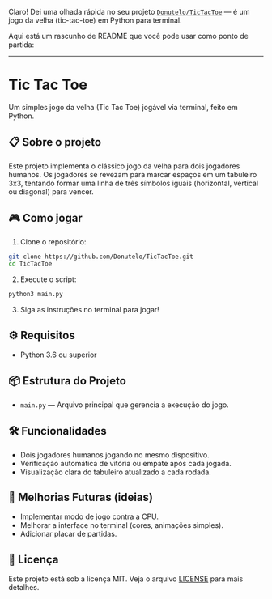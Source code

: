 Claro! Dei uma olhada rápida no seu projeto [`Donutelo/TicTacToe`](https://github.com/Donutelo/TicTacToe) — é um jogo da velha (tic-tac-toe) em Python para terminal.

Aqui está um rascunho de README que você pode usar como ponto de partida:

---

# Tic Tac Toe

Um simples jogo da velha (Tic Tac Toe) jogável via terminal, feito em Python.

## 📋 Sobre o projeto

Este projeto implementa o clássico jogo da velha para dois jogadores humanos. Os jogadores se revezam para marcar espaços em um tabuleiro 3x3, tentando formar uma linha de três símbolos iguais (horizontal, vertical ou diagonal) para vencer.

## 🎮 Como jogar

1. Clone o repositório:

```bash
git clone https://github.com/Donutelo/TicTacToe.git
cd TicTacToe
```

2. Execute o script:

```bash
python3 main.py
```

3. Siga as instruções no terminal para jogar!

## ⚙️ Requisitos

- Python 3.6 ou superior

## 📦 Estrutura do Projeto

- `main.py` — Arquivo principal que gerencia a execução do jogo.

## 🛠️ Funcionalidades

- Dois jogadores humanos jogando no mesmo dispositivo.
- Verificação automática de vitória ou empate após cada jogada.
- Visualização clara do tabuleiro atualizado a cada rodada.

## 🚀 Melhorias Futuras (ideias)

- Implementar modo de jogo contra a CPU.
- Melhorar a interface no terminal (cores, animações simples).
- Adicionar placar de partidas.

## 📄 Licença

Este projeto está sob a licença MIT. Veja o arquivo [LICENSE](LICENSE) para mais detalhes.
